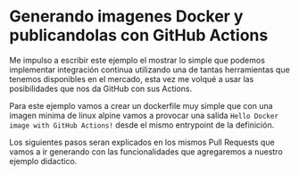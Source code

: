 # Generando imagenes Docker y publicandolas con GitHub Actions

Me impulso a escribir este ejemplo el mostrar lo simple que podemos implementar integración continua utilizando una de tantas herramientas que tenemos disponibles en el mercado, esta vez me volqué a usar las posibilidades que nos da GitHub con sus Actions.

Para este ejemplo vamos a crear un dockerfile muy simple que con una imagen minima de linux alpine vamos a provocar una salida `Hello Docker image with GitHub Actions!` desde el mismo entrypoint de la definición.

Los siguientes pasos seran explicados en los mismos Pull Requests que vamos a ir generando con las funcionalidades que agregaremos a nuestro ejemplo didactico.